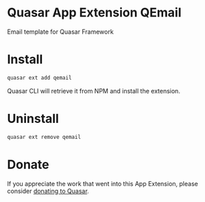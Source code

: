 Quasar App Extension QEmail
===
Email template for Quasar Framework

# Install
```bash
quasar ext add qemail
```
Quasar CLI will retrieve it from NPM and install the extension.

# Uninstall
```bash
quasar ext remove qemail
```

# Donate
If you appreciate the work that went into this App Extension, please consider [donating to Quasar](https://donate.quasar.dev).
